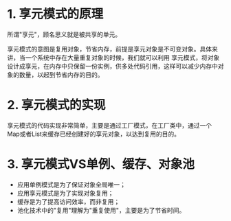 
# 1. 享元模式的原理
所谓"享元"，顾名思义就是被共享的单元。

享元模式的意图是复用对象，节省内存，前提是享元对象是不可变对象。具体来讲，当一个系统中存在大量重复对象的时候，我们就可以利用
享元模式，将对象设计成享元，在内存中只保留一份实例，供多处代码引用，这样可以减少内存中对象的数量，以起到节省内存的目的。

# 2. 享元模式的实现
享元模式的代码实现非常简单，主要是通过工厂模式，在工厂类中，通过一个Map或者List来缓存已经创建好的享元对象，以达到复用的目的。

# 3. 享元模式VS单例、缓存、对象池
- 应用单例模式是为了保证对象全局唯一；
- 应用享元模式是为了实现对象复用；
- 缓存是为了提高访问效率，而非复用；
- 池化技术中的"复用"理解为"重复使用"，主要是为了节省时间。


